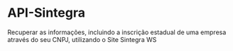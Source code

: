 # API-Sintegra
Recuperar as informações, incluindo a inscrição estadual de uma empresa através do seu CNPJ, utilizando o Site Sintegra WS
